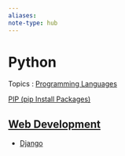 ```yaml
---
aliases:
note-type: hub
---
```


# Python

Topics : [Programming Languages](Programming%20Languages.md)

[PIP (pip Install Packages)](PIP.md)

## [Web Development](Web%20Development.md)

- [Django](Django.md)
